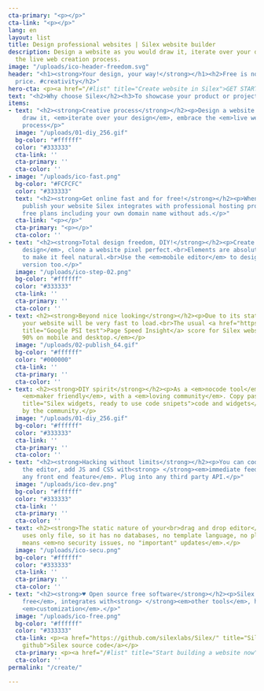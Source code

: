 ```yaml
---
cta-primary: "<p></p>"
cta-link: "<p></p>"
lang: en
layout: list
title: Design professional websites | Silex website builder
description: Design a website as you would draw it, iterate over your design, embrace
  the live web creation process.
image: "/uploads/ico-header-freedom.svg"
header: "<h1><strong>Your design, your way!</strong></h1><h2>Free is not just about
  price. #creativity</h2>"
hero-cta: <p><a href="/#list" title="Create website in Silex">GET STARTED!</a></p>
text: "<h2>Why choose Silex</h2><h3>To showcase your product or project?</h3>"
items:
- text: "<h2><strong>Creative process</strong></h2><p>Design a website as you would
    draw it, <em>iterate over your design</em>, embrace the <em>live web creation</em>
    process</p>"
  image: "/uploads/01-diy_256.gif"
  bg-color: "#ffffff"
  color: "#333333"
  cta-link: ''
  cta-primary: ''
  cta-color: ''
- image: "/uploads/ico-fast.png"
  bg-color: "#FCFCFC"
  color: "#333333"
  text: "<h2><strong>Get online fast and for free!</strong></h2><p>When you are ready,
    publish your website Silex integrates with professional hosting providers offering
    free plans including your own domain name without ads.</p>"
  cta-link: "<p></p>"
  cta-primary: "<p></p>"
  cta-color: ''
- text: "<h2><strong>Total design freedom, DIY!</strong></h2><p>Create any <em>custom
    design</em>, clone a website pixel perfect.<br>Elements are absolutely positioned
    to make it feel natural.<br>Use the <em>mobile editor</em> to design the mobile
    version too.</p>"
  image: "/uploads/ico-step-02.png"
  bg-color: "#ffffff"
  color: "#333333"
  cta-link: ''
  cta-primary: ''
  cta-color: ''
- text: <h2><strong>Beyond nice looking</strong></h2><p>Due to its static nature,
    your website will be very fast to load.<br>The usual <a href="https://developers.google.com/speed/pagespeed/insights/?url=https%3A%2F%2Fwww.silex.me"
    title="Google PSI test">Page Speed Insight</a> score for Silex websites is <em>&gt;
    90% on mobile and desktop.</em></p>
  image: "/uploads/02-publish_64.gif"
  bg-color: "#ffffff"
  color: "#000000"
  cta-link: ''
  cta-primary: ''
  cta-color: ''
- text: <h2><strong>DIY spirit</strong></h2><p>As a <em>nocode tool</em>, Silex is
    <em>maker friendly</em>, with a <em>loving community</em>. Copy paste <a href="https://github.com/silexlabs/Silex/labels/widget"
    title="Silex widgets, ready to use code snipets">code and widgets</a> provided
    by the community.</p>
  image: "/uploads/01-diy_256.gif"
  bg-color: "#ffffff"
  color: "#333333"
  cta-link: ''
  cta-primary: ''
  cta-color: ''
- text: "<h2><strong>Hacking without limits</strong></h2><p>You can code from within
    the editor, add JS and CSS with<strong> </strong><em>immediate feedback</em>.<br><em>Add
    any front end feature</em>. Plug into any third party API.</p>"
  image: "/uploads/ico-dev.png"
  bg-color: "#ffffff"
  color: "#333333"
  cta-link: ''
  cta-primary: ''
  cta-color: ''
- text: <h2><strong>The static nature of your<br>drag and drop editor</strong></h2><p>Silex
    uses only file, so it has no databases, no template language, no plugins.<br>This
    means <em>no security issues, no "important" updates</em>.</p>
  image: "/uploads/ico-secu.png"
  bg-color: "#ffffff"
  color: "#333333"
  cta-link: ''
  cta-primary: ''
  cta-color: ''
- text: "<h2><strong>♥ Open source free software</strong></h2><p>Silex is <em>forever
    free</em>, integrates with<strong> </strong><em>other tools</em>, has endless
    <em>customization</em>.</p>"
  image: "/uploads/ico-free.png"
  bg-color: "#ffffff"
  color: "#333333"
  cta-link: <p><a href="https://github.com/silexlabs/Silex/" title="Silex source on
    github">Silex source code</a></p>
  cta-primary: <p><a href="/#list" title="Start building a website now">Get started</a></p>
  cta-color: ''
permalink: "/create/"

---
```


